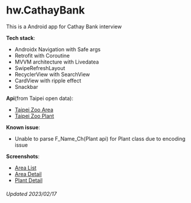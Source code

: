 # hw.CathayBank

This is a Android app for Cathay Bank interview

**Tech stack**:  
- Androidx Navigation with Safe args
- Retrofit with Coroutine
- MVVM architecture with Livedatea
- SwipeRefreshLayout
- RecyclerView with SearchView
- CardView with ripple effect
- Snackbar

**Api**(from Taipei open data):
- [Taipei Zoo Area](https://data.taipei/api/v1/dataset/5a0e5fbb-72f8-41c6-908e-2fb25eff9b8a?scope=resourceAquire)
- [Taipei Zoo Plant](https://data.taipei/api/v1/dataset/f18de02f-b6c9-47c0-8cda-50efad621c14?scope=resourceAquire)

**Known issue**:
- Unable to parse F_Name_Ch(Plant api) for Plant class due to encoding issue

**Screenshots**:
- [Area List](https://github.com/ixtliTakeru/hw.CathayBank/blob/master/screenshots/Screenshot_20230217_235125.png)
- [Area Detail](https://github.com/ixtliTakeru/hw.CathayBank/blob/master/screenshots/Screenshot_20230217_235310.png)
- [Plant Detail](https://github.com/ixtliTakeru/hw.CathayBank/blob/master/screenshots/Screenshot_20230217_235323.png)

###### Updated 2023/02/17
